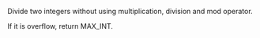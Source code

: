 

Divide two integers without using multiplication, division and mod operator.



If it is overflow, return MAX_INT.

